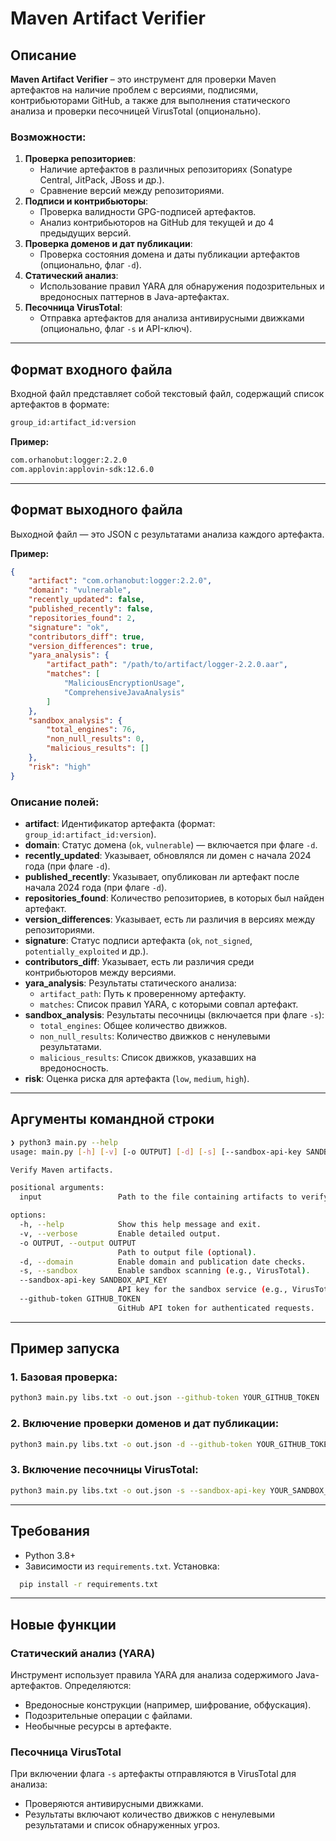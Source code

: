 # Maven Artifact Verifier

## Описание
**Maven Artifact Verifier** – это инструмент для проверки Maven артефактов на наличие проблем с версиями, подписями, контрибьюторами GitHub, а также для выполнения статического анализа и проверки песочницей VirusTotal (опционально).

### Возможности:
1. **Проверка репозиториев**:
   - Наличие артефактов в различных репозиториях (Sonatype Central, JitPack, JBoss и др.).
   - Сравнение версий между репозиториями.
2. **Подписи и контрибьюторы**:
   - Проверка валидности GPG-подписей артефактов.
   - Анализ контрибьюторов на GitHub для текущей и до 4 предыдущих версий.
3. **Проверка доменов и дат публикации**:
   - Проверка состояния домена и даты публикации артефактов (опционально, флаг `-d`).
4. **Статический анализ**:
   - Использование правил YARA для обнаружения подозрительных и вредоносных паттернов в Java-артефактах.
5. **Песочница VirusTotal**:
   - Отправка артефактов для анализа антивирусными движками (опционально, флаг `-s` и API-ключ).

---

## Формат входного файла

Входной файл представляет собой текстовый файл, содержащий список артефактов в формате:
```txt
group_id:artifact_id:version
```

**Пример:**
```txt
com.orhanobut:logger:2.2.0  
com.applovin:applovin-sdk:12.6.0
```

---

## Формат выходного файла

Выходной файл — это JSON с результатами анализа каждого артефакта.

**Пример:**
```json
{
    "artifact": "com.orhanobut:logger:2.2.0",
    "domain": "vulnerable",
    "recently_updated": false,
    "published_recently": false,
    "repositories_found": 2,
    "signature": "ok",
    "contributors_diff": true,
    "version_differences": true,
    "yara_analysis": {
        "artifact_path": "/path/to/artifact/logger-2.2.0.aar",
        "matches": [
            "MaliciousEncryptionUsage",
            "ComprehensiveJavaAnalysis"
        ]
    },
    "sandbox_analysis": {
        "total_engines": 76,
        "non_null_results": 0,
        "malicious_results": []
    },
    "risk": "high"
}
```

### Описание полей:
- **artifact**: Идентификатор артефакта (формат: `group_id:artifact_id:version`).
- **domain**: Статус домена (`ok`, `vulnerable`) — включается при флаге `-d`.
- **recently_updated**: Указывает, обновлялся ли домен с начала 2024 года (при флаге `-d`).
- **published_recently**: Указывает, опубликован ли артефакт после начала 2024 года (при флаге `-d`).
- **repositories_found**: Количество репозиториев, в которых был найден артефакт.
- **version_differences**: Указывает, есть ли различия в версиях между репозиториями.
- **signature**: Статус подписи артефакта (`ok`, `not_signed`, `potentially_exploited` и др.).
- **contributors_diff**: Указывает, есть ли различия среди контрибьюторов между версиями.
- **yara_analysis**: Результаты статического анализа:
  - `artifact_path`: Путь к проверенному артефакту.
  - `matches`: Список правил YARA, с которыми совпал артефакт.
- **sandbox_analysis**: Результаты песочницы (включается при флаге `-s`):
  - `total_engines`: Общее количество движков.
  - `non_null_results`: Количество движков с ненулевыми результатами.
  - `malicious_results`: Список движков, указавших на вредоносность.
- **risk**: Оценка риска для артефакта (`low`, `medium`, `high`).

---

## Аргументы командной строки
```bash
❯ python3 main.py --help
usage: main.py [-h] [-v] [-o OUTPUT] [-d] [-s] [--sandbox-api-key SANDBOX_API_KEY] [--github-token GITHUB_TOKEN] input

Verify Maven artifacts.

positional arguments:
  input                 Path to the file containing artifacts to verify or a single artifact in format 'groupId:artifactId:versionId'.

options:
  -h, --help            Show this help message and exit.
  -v, --verbose         Enable detailed output.
  -o OUTPUT, --output OUTPUT
                        Path to output file (optional).
  -d, --domain          Enable domain and publication date checks.
  -s, --sandbox         Enable sandbox scanning (e.g., VirusTotal).
  --sandbox-api-key SANDBOX_API_KEY
                        API key for the sandbox service (e.g., VirusTotal).
  --github-token GITHUB_TOKEN
                        GitHub API token for authenticated requests.
```

---

## Пример запуска

### 1. Базовая проверка:
```bash
python3 main.py libs.txt -o out.json --github-token YOUR_GITHUB_TOKEN
```

### 2. Включение проверки доменов и дат публикации:
```bash
python3 main.py libs.txt -o out.json -d --github-token YOUR_GITHUB_TOKEN
```

### 3. Включение песочницы VirusTotal:
```bash
python3 main.py libs.txt -o out.json -s --sandbox-api-key YOUR_SANDBOX_API_KEY --github-token YOUR_GITHUB_TOKEN
```

---

## Требования

- Python 3.8+
- Зависимости из `requirements.txt`. Установка:
```bash
  pip install -r requirements.txt
```

---

## Новые функции

### Статический анализ (YARA)
Инструмент использует правила YARA для анализа содержимого Java-артефактов. Определяются:
- Вредоносные конструкции (например, шифрование, обфускация).
- Подозрительные операции с файлами.
- Необычные ресурсы в артефакте.

### Песочница VirusTotal
При включении флага `-s` артефакты отправляются в VirusTotal для анализа:
- Проверяются антивирусными движками.
- Результаты включают количество движков с ненулевыми результатами и список обнаруженных угроз.
